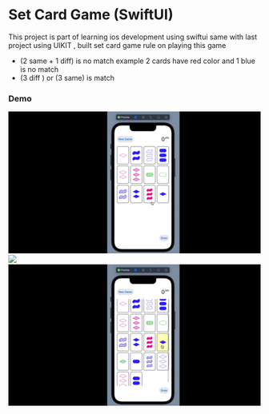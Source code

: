 # Set Card Game (SwiftUI)

This project is part of learning ios development using swiftui
same with last project using UIKIT , built set card game 
rule on playing this game 
* (2 same + 1 diff) is no match
  example
    2 cards have red color and 1 blue is no match
* (3 diff ) or (3 same) is match

### Demo
![](showcase/nomatched.gif)
![](showcase/draw.gif)
![](showcase/matched.gif)
